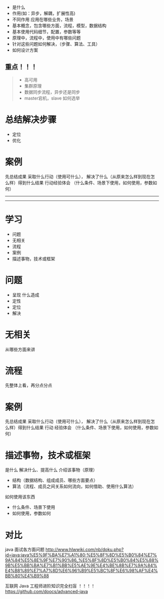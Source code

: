 
- 是什么
- 作用(如：异步，解耦，扩展性高)
- 不同作用 应用在哪些业务，场景
- 基本概念，包含哪些方面，流程，模型，数据结构
- 基本使用代码细节，配置，参数等等
- 原理中，流程中，使用中有哪些问题
- 针对这些问题如何解决，（步骤、算法、工具）
- 如何设计方案

## 重点！！！
> - 高可用
> - 集群原理
> - 数据同步流程，异步还是同步
> - master宕机，slave 如何选举


# 总结解决步骤
- 定位
- 优化

# 案例
先总结成果 采取什么行动（使用可什么），
解决了什么（从原来怎么样到现在怎么样）得到什么结果
行动经验体会
（什么条件、场景下使用，如何使用，参数如何）


------------------------------------------------------------------







------------------------------------------------------------------



























# 学习
* 问题
* 无相关
* 流程
* 案例
* 描述事物，技术或框架

# 问题
* 呈现 什么造成
* 定性
* 定位
* 解决

# 无相关
从哪些方面来讲
# 流程
先整体上看，再分点分点
# 案例
先总结成果 采取什么行动（使用可什么），
解决了什么（从原来怎么样到现在怎么样）得到什么结果
行动
经验体会
（什么条件、场景下使用，如何使用，参数如何）
# 描述事物，技术或框架
是什么
解决什么、提高什么
介绍该事物（原理）
* 结构（数据结构、组成成员、哪些方面要点）
* 算法（流程、成员之间关系如何流向，如何借助、使用什么算法）

如何使用该东西
* 什么条件、场景下使用
* 如何使用，参数如何

# 对比


java 面试各方面问题
http://www.hlwwiki.com/nb/doku.php?id=java:java%E5%9F%BA%E7%A1%80:%E5%8F%8D%E5%B0%84%E7%9A%84%E5%8E%9F%E7%90%86_%E5%8F%8D%E5%B0%84%E5%88%9B%E5%BB%BA%E7%B1%BB%E5%AE%9E%E4%BE%8B%E7%9A%84%E4%B8%89%E7%A7%8D%E6%96%B9%E5%BC%8F%E6%98%AF%E4%BB%80%E4%B9%88

互联网 Java 工程师进阶知识完全扫盲 ！！！！
https://github.com/doocs/advanced-java
